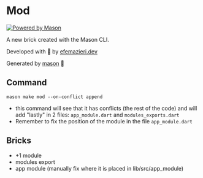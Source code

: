 # Mod

[![Powered by Mason](https://img.shields.io/endpoint?url=https%3A%2F%2Ftinyurl.com%2Fmason-badge)](https://github.com/felangel/mason)

A new brick created with the Mason CLI.

Developed with 💚 by [efemazieri.dev](https://efemazieri.dev)

Generated by [mason](https://github.com/felangel/mason) 🧱

## Command

`mason make mod --on-conflict append`

- this command will see that it has conflicts (the rest of the code) and will add "lastly" in 2 files: `app_module.dart` and `modules_exports.dart`
- Remember to fix the position of the module in the file `app_module.dart`

## Bricks

- +1 module
- modules export
- app module (manually fix where it is placed in lib/src/app_module)
